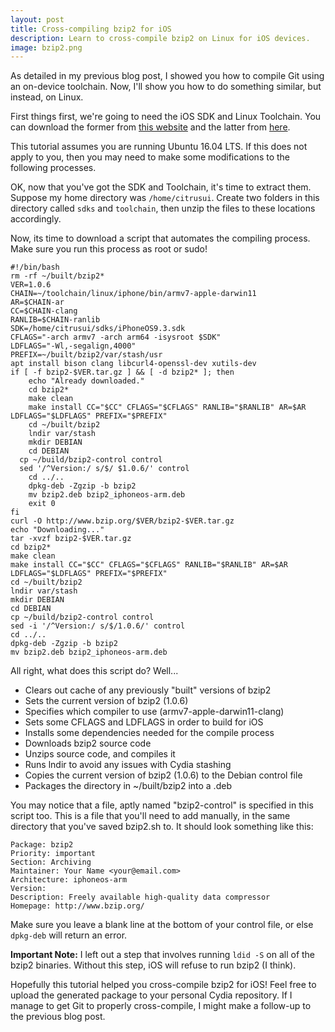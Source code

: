 ```yaml
---
layout: post
title: Cross-compiling bzip2 for iOS
description: Learn to cross-compile bzip2 on Linux for iOS devices.
image: bzip2.png
---
```


As detailed in my previous blog post, I showed you how to compile Git using an on-device toolchain. Now, I'll show you how to do something similar, but instead, on Linux.

First things first, we're going to need the iOS SDK and Linux Toolchain. You can download the former from [this website](https://sdks.website) and the latter from [here](https://developer.angelxwind.net/Linux/).

This tutorial assumes you are running Ubuntu 16.04 LTS. If this does not apply to you, then you may need to make some modifications to the following processes.

<!-- break -->

OK, now that you've got the SDK and Toolchain, it's time to extract them. Suppose my home directory was `/home/citrusui`.  Create two folders in this directory called `sdks` and `toolchain`, then unzip the files to these locations accordingly.

Now, its time to download a script that automates the compiling process. Make sure you run this process as root or sudo!

```
#!/bin/bash
rm -rf ~/built/bzip2*
VER=1.0.6
CHAIN=~/toolchain/linux/iphone/bin/armv7-apple-darwin11
AR=$CHAIN-ar
CC=$CHAIN-clang
RANLIB=$CHAIN-ranlib
SDK=/home/citrusui/sdks/iPhoneOS9.3.sdk
CFLAGS="-arch armv7 -arch arm64 -isysroot $SDK"
LDFLAGS="-Wl,-segalign,4000"
PREFIX=~/built/bzip2/var/stash/usr
apt install bison clang libcurl4-openssl-dev xutils-dev
if [ -f bzip2-$VER.tar.gz ] && [ -d bzip2* ]; then
	echo "Already downloaded."
	cd bzip2*
	make clean
	make install CC="$CC" CFLAGS="$CFLAGS" RANLIB="$RANLIB" AR=$AR LDFLAGS="$LDFLAGS" PREFIX="$PREFIX"
	cd ~/built/bzip2
	lndir var/stash
	mkdir DEBIAN
	cd DEBIAN
  cp ~/build/bzip2-control control
  sed '/^Version:/ s/$/ $1.0.6/' control
	cd ../..
	dpkg-deb -Zgzip -b bzip2
	mv bzip2.deb bzip2_iphoneos-arm.deb
	exit 0
fi
curl -O http://www.bzip.org/$VER/bzip2-$VER.tar.gz
echo "Downloading..."
tar -xvzf bzip2-$VER.tar.gz
cd bzip2*
make clean
make install CC="$CC" CFLAGS="$CFLAGS" RANLIB="$RANLIB" AR=$AR LDFLAGS="$LDFLAGS" PREFIX="$PREFIX"
cd ~/built/bzip2
lndir var/stash
mkdir DEBIAN
cd DEBIAN
cp ~/build/bzip2-control control
sed -i '/^Version:/ s/$/1.0.6/' control
cd ../..
dpkg-deb -Zgzip -b bzip2
mv bzip2.deb bzip2_iphoneos-arm.deb
```

All right, what does this script do? Well...

- Clears out cache of any previously "built" versions of bzip2
- Sets the current version of bzip2 (1.0.6)
- Specifies which compiler to use (armv7-apple-darwin11-clang)
- Sets some CFLAGS and LDFLAGS in order to build for iOS
- Installs some dependencies needed for the compile process
- Downloads bzip2 source code
- Unzips source code, and compiles it
- Runs lndir to avoid any issues with Cydia stashing
- Copies the current version of bzip2 (1.0.6) to the Debian control file
- Packages the directory in ~/built/bzip2 into a .deb

You may notice that a file, aptly named "bzip2-control" is specified in this script too. This is a file that you'll need to add manually, in the same directory that you've saved bzip2.sh to. It should look something like this:

```
Package: bzip2
Priority: important
Section: Archiving
Maintainer: Your Name <your@email.com>
Architecture: iphoneos-arm
Version:
Description: Freely available high-quality data compressor
Homepage: http://www.bzip.org/
```

Make sure you leave a blank line at the bottom of your control file, or else `dpkg-deb` will return an error.

**Important Note:** I left out a step that involves running `ldid -S` on all of the bzip2 binaries. Without this step, iOS will refuse to run bzip2 (I think).

Hopefully this tutorial helped you cross-compile bzip2 for iOS! Feel free to upload the generated package to your personal Cydia repository. If I manage to get Git to properly cross-compile, I might make a follow-up to the previous blog post.
